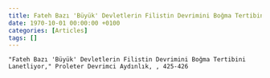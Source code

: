 ```yaml
---
title: Fateh Bazı 'Büyük' Devletlerin Filistin Devrimini Boğma Tertibini Lanetliyor
date: 1970-10-01 00:00:00 +0100
categories: [Articles]
tags: []
---
```


```"Fateh Bazı 'Büyük' Devletlerin Filistin Devrimini Boğma Tertibini Lanetliyor," Proleter Devrimci Aydınlık, , 425-426```


